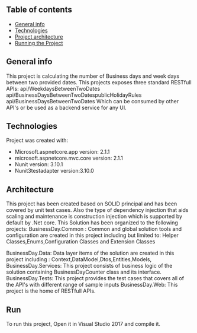 ## Table of contents
* [General info](#General-info)
* [Technologies](#Technologies)
* [Project architecture](#Architecture)
* [Running the Project](#Run)

## General info
This project is calculating the number of Business days and week days between two provided dates.
This projects exposes three standard RESTfull APIs:
api/WeekdaysBetweenTwoDates
api/BusinessDaysBetweenTwoDatespublicHolidayRules
api/BusinessDaysBetweenTwoDates
Which can be consumed by other API's or be used as a backend service for any UI.
## Technologies
Project was created with:
* Microsoft.aspnetcore.app version: 2.1.1
* microsoft.aspnetcore.mvc.core version: 2.1.1
* Nunit  version: 3.10.1 
* Nunit3testadapter version:3.10.0

## Architecture
This project has been created based on SOLID principal and has been covered by unit test cases.
Also the type of dependency injection that aids scaling and maintenance is construction injection which is supported by default by .Net core.
This Solution has been organized to the following projects:
BusinessDay.Common :
Common and global solution tools and configuration are created in this project including but limited to:
Helper Classes,Enums,Configuration Classes and Extension Classes

BusinessDay.Data:
Data layer items of the solution are created in this project including :
Context,DataModel,Dtos,Entities,Models,
BusinessDay.Services:
This project consists of business logic of the solution containing  BusinessDayCounter class and its interface.
BusinessDay.Tests:
This project provides the test cases that covers all of the API's with different range of sample inputs
BusinessDay.Web:
This project is the home of RESTfull APIs.
## Run
To run this project, Open it in Visual Studio 2017 and compile it.
